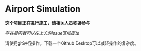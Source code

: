 # Airport Simulation

**这个项目正在进行施工，请相关人员积极参与**

*存在疑问者可以在上方的Issue区域提出*

请使用git进行操作。下载一个Github Desktop可以减轻操作的复杂度。

